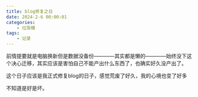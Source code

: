 ```yaml
---
title: blog修复之日
date: 2024-2-6 00:00:01
categories: 
    - 垃圾桶
tags: 
    - 记录
---
```


前情提要就是电脑换新但是数据没备份————其实都是懒的————始终没下这个决心迁移，其实应该是害怕自己不能产出什么东西了，也确实好久没产出了。

这个日子应该是我正式修复blog的日子，感觉荒废了好久，我的心境也变了好多

不知道是好是坏。

